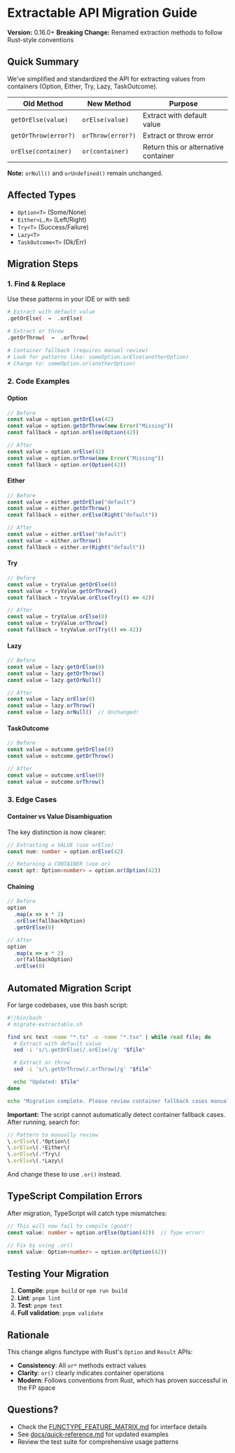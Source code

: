 # Extractable API Migration Guide

**Version:** 0.16.0+
**Breaking Change:** Renamed extraction methods to follow Rust-style conventions

## Quick Summary

We've simplified and standardized the API for extracting values from containers (Option, Either, Try, Lazy, TaskOutcome).

| Old Method | New Method | Purpose |
|------------|------------|---------|
| `getOrElse(value)` | `orElse(value)` | Extract with default value |
| `getOrThrow(error?)` | `orThrow(error?)` | Extract or throw error |
| `orElse(container)` | `or(container)` | Return this or alternative container |

**Note:** `orNull()` and `orUndefined()` remain unchanged.

## Affected Types

- `Option<T>` (Some/None)
- `Either<L,R>` (Left/Right)
- `Try<T>` (Success/Failure)
- `Lazy<T>`
- `TaskOutcome<T>` (Ok/Err)

## Migration Steps

### 1. Find & Replace

Use these patterns in your IDE or with sed:

```bash
# Extract with default value
.getOrElse(  →  .orElse(

# Extract or throw
.getOrThrow(  →  .orThrow(

# Container fallback (requires manual review)
# Look for patterns like: someOption.orElse(anotherOption)
# Change to: someOption.or(anotherOption)
```

### 2. Code Examples

#### Option

```typescript
// Before
const value = option.getOrElse(42)
const value = option.getOrThrow(new Error("Missing"))
const fallback = option.orElse(Option(42))

// After
const value = option.orElse(42)
const value = option.orThrow(new Error("Missing"))
const fallback = option.or(Option(42))
```

#### Either

```typescript
// Before
const value = either.getOrElse("default")
const value = either.getOrThrow()
const fallback = either.orElse(Right("default"))

// After
const value = either.orElse("default")
const value = either.orThrow()
const fallback = either.or(Right("default"))
```

#### Try

```typescript
// Before
const value = tryValue.getOrElse(0)
const value = tryValue.getOrThrow()
const fallback = tryValue.orElse(Try(() => 42))

// After
const value = tryValue.orElse(0)
const value = tryValue.orThrow()
const fallback = tryValue.or(Try(() => 42))
```

#### Lazy

```typescript
// Before
const value = lazy.getOrElse(0)
const value = lazy.getOrThrow()
const value = lazy.getOrNull()

// After
const value = lazy.orElse(0)
const value = lazy.orThrow()
const value = lazy.orNull()  // Unchanged!
```

#### TaskOutcome

```typescript
// Before
const value = outcome.getOrElse(0)
const value = outcome.getOrThrow()

// After
const value = outcome.orElse(0)
const value = outcome.orThrow()
```

### 3. Edge Cases

#### Container vs Value Disambiguation

The key distinction is now clearer:

```typescript
// Extracting a VALUE (use orElse)
const num: number = option.orElse(42)

// Returning a CONTAINER (use or)
const opt: Option<number> = option.or(Option(42))
```

#### Chaining

```typescript
// Before
option
  .map(x => x * 2)
  .orElse(fallbackOption)
  .getOrElse(0)

// After
option
  .map(x => x * 2)
  .or(fallbackOption)
  .orElse(0)
```

## Automated Migration Script

For large codebases, use this bash script:

```bash
#!/bin/bash
# migrate-extractable.sh

find src test -name "*.ts" -o -name "*.tsx" | while read file; do
  # Extract with default value
  sed -i 's/\.getOrElse(/.orElse(/g' "$file"

  # Extract or throw
  sed -i 's/\.getOrThrow(/.orThrow(/g' "$file"

  echo "Updated: $file"
done

echo "Migration complete. Please review container fallback cases manually."
```

**Important:** The script cannot automatically detect container fallback cases. After running, search for:
```typescript
// Pattern to manually review
\.orElse\(.*Option\(
\.orElse\(.*Either\(
\.orElse\(.*Try\(
\.orElse\(.*Lazy\(
```

And change these to use `.or()` instead.

## TypeScript Compilation Errors

After migration, TypeScript will catch type mismatches:

```typescript
// This will now fail to compile (good!)
const value: number = option.orElse(Option(42))  // Type error!

// Fix by using .or()
const value: Option<number> = option.or(Option(42))
```

## Testing Your Migration

1. **Compile**: `pnpm build` or `npm run build`
2. **Lint**: `pnpm lint`
3. **Test**: `pnpm test`
4. **Full validation**: `pnpm validate`

## Rationale

This change aligns functype with Rust's `Option` and `Result` APIs:

- **Consistency**: All `or*` methods extract values
- **Clarity**: `or()` clearly indicates container operations
- **Modern**: Follows conventions from Rust, which has proven successful in the FP space

## Questions?

- Check the [FUNCTYPE_FEATURE_MATRIX.md](./FUNCTYPE_FEATURE_MATRIX.md) for interface details
- See [docs/quick-reference.md](./docs/quick-reference.md) for updated examples
- Review the test suite for comprehensive usage patterns
